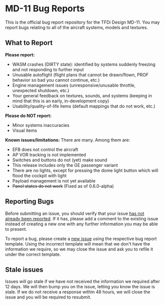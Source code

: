 # MD-11 Bug Reports
This is the official bug report repository for the TFDi Design MD-11. You may report bugs relating to all of the aircraft systems, models and textures.


## What to Report
**Please report:**
 - WASM crashes (DIRTY state): identified by systems suddenly freezing and not responding to further input
 - Unusable autoflight (flight plans that cannot be drawn/flown, PROF behavior so bad you cannot continue, etc.)
 - Engine management issues (unresponsive/unusable throttle, unexpected shutdown, etc.)
 - Your general feedback on textures, sounds, and systems (keeping in mind that this is an early, in-development copy)
 - Usability/quality-of-life items (default mappings that do not work, etc.)
 
**Please do NOT report:**
- Minor systems inaccuracies
- Visual items

**Known issues/limitations:**
There are many. Among them are:
- EFB does not control the aircraft
- AP VOR tracking is not implemented
- Switches and buttons do not (yet) make sound
- This release includes only the GE passenger variant
- There are no lights, except for pressing the dome light button which will flood the cockpit with light
- Payload management is not yet available
- ~~Panel states do not work~~ (Fixed as of 0.6.0-alpha)

## Reporting Bugs
Before submitting an issue, you should verify that your issue [has not already been reported](https://github.com/invernyx/md11-bugs/issues?q=is%3Aissue+is%3Aopen+label%3Abug%2C%22verification+required%22). If it has, please add a comment to the existing issue instead of creating a new one with any further information you may be able to present.

To report a bug, please create a [new issue](https://github.com/invernyx/md11-bugs/issues/new/choose) using the respective bug report template. Using the incorrect template will mean that we don't have the information we require, so we may close the issue and ask you to refile it under the correct template.

## Stale issues
Issues will go stale if we have not received the information we required after 12 days. We will then bump you on the issue, letting you know the issue is stale. If we do not receive a response within 48 hours, we will close the issue and you will be required to resubmit.
